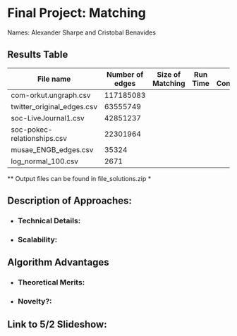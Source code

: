 # Final Project: Matching

Names: Alexander Sharpe and Cristobal Benavides

## Results Table

|           File name           |        Number of edges       | Size of Matching | Run Time | Core Configuration |
| ------------------------------| ---------------------------- | --- | ----| ---|
| com-orkut.ungraph.csv         | 117185083                    | | | |
| twitter_original_edges.csv    | 63555749                     | | | |
| soc-LiveJournal1.csv          | 42851237                     | | | |
| soc-pokec-relationships.csv   | 22301964                     | | | |
| musae_ENGB_edges.csv          | 35324                        | | | |
| log_normal_100.csv            | 2671                         | | | |

** Output files can be found in file_solutions.zip *
  
## Description of Approaches: 

- ### Technical Details:
- ### Scalability:

## Algorithm Advantages

- ### Theoretical Merits:
- ### Novelty?:

## Link to 5/2 Slideshow:

